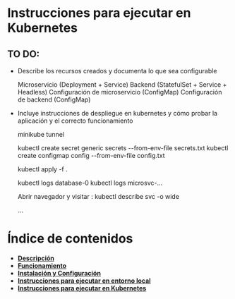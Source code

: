 <a name="main"></a>
# __Instrucciones para ejecutar en Kubernetes__
## TO DO:

* Describe los recursos creados y documenta lo que sea configurable

  Microservicio (Deployment + Service)
  Backend (StatefulSet + Service + Headless)
  Configuración de microservicio (ConfigMap)
  Configuración de backend (ConfigMap)



* Incluye instrucciones de despliegue en kubernetes y cómo probar
  la aplicación y el correcto funcionamiento


  minikube tunnel

  
  kubectl create secret generic secrets --from-env-file secrets.txt
  kubectl create configmap config --from-env-file config.txt


  kubectl apply -f .

  kubectl logs database-0
  kubectl logs microsvc-...


  Abrir navegador y visitar <ip>:<port>
  kubectl describe svc -o wide

  ...

# Índice de contenidos

* [__Descripción__](../README.md#main)
* [__Funcionamiento__](../README.md#arch)
* [__Instalación y Configuración__](../README.md#setup)
* [__Instrucciones para ejecutar en entorno local__](../README.md#rc_local)
* [__Instrucciones para ejecutar en Kubernetes__](#main)
